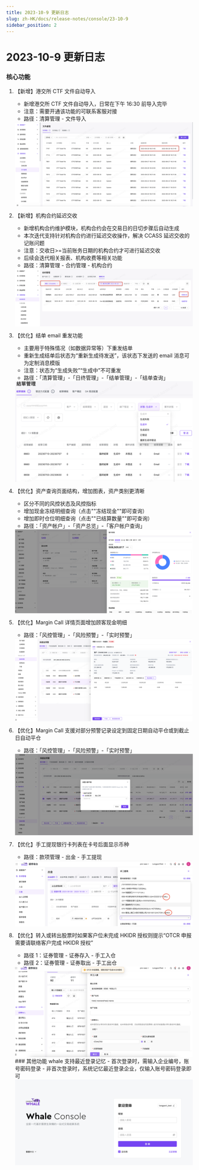 ```yaml
---
title: 2023-10-9 更新日志
slug: zh-HK/docs/release-notes/console/23-10-9
sidebar_position: 2
---
```



# 2023-10-9 更新日志

### 核心功能

1. 【新增】港交所 CTF 文件自动导入
    - 新增港交所 CTF 文件自动导入，日常在下午 16:30 前导入完毕
    - 注意：需要开通该功能的可联系客服对接
    - 路径：清算管理 - 文件导入
    <img src="./assets/LsEQbB3NLoSRaZxp9nMch3mnnX7.png" src-width="3576" src-height="1692" align="center"/>

2. 【新增】机构合约延迟交收
    - 新增机构合约维护模块，机构合约会在交易日的日切步骤后自动生成
    - 本次迭代支持针对机构合约进行延迟交收操作，解决 CCASS 延迟交收的记账问题
    - 注意：交收日>=当前账务日期的机构合约才可进行延迟交收
    - 后续会迭代相关报表、机构收费等相关功能
    - 路径：清算管理 - 合约管理 - 机构合约
    <img src="./assets/JCeXbNlvKom7XXxmCTScIbHTn7c.png" src-width="3574" src-height="1158" align="center"/>

3. 【优化】结单 email 重发功能
    - 主要用于特殊情况（如数据异常等）下重发结单
    - 重新生成结单后状态为“重新生成待发送”，该状态下发送的 email 消息可为定制消息模版
    - 注意：状态为“生成失败”“生成中”不可重发
    - 路径：「清算管理」-「日终管理」-「结单管理」-「结单查询」
    <img src="./assets/Xv4VbEda6oaCk0xct0FcQjTNn9e.png" src-width="2200" src-height="1242" align="center"/>

4. 【优化】资产查询页面结构，增加图表，资产类别更清晰
    - 区分不同的风控状态及风控指标
    - 增加现金冻结明细查询（点击""冻结现金""即可查询）
    - 增加即时仓位明细查询（点击""已结算数量""即可查询）
    - 路径：「资产帐户」-「资产总览」-「客户帐户查询」
    <img src="./assets/EwoabarNyok7ufxSGZ1cju5RnWh.png" src-width="3780" src-height="1780" align="center"/>

5. 【优化】Margin Call 详情页面增加顾客现金明细
    - 路径：「风控管理」-「风险预警」-「实时预警」
    <img src="./assets/OJBebHAijolaEQxsJToceChynyb.png" src-width="3794" src-height="1766" align="center"/>

6. 【优化】Margin Call 支援对部分预警记录设定到固定日期自动平仓或到截止日自动平仓
    - 路径：「风控管理」-「风险预警」-「实时预警」
    <img src="./assets/P80xbSdWZoOFXLxDggwcOZWUnbf.png" src-width="3722" src-height="1698" align="center"/>

7. 【优化】手工提现银行卡列表在卡号后面显示币种
    - 路径：款项管理 - 出金 - 手工提现
    <img src="./assets/HPfLbX3ksouJDKxhyOwcpC0Znvf.png" src-width="2826" src-height="1042" align="center"/>

8. 【优化】转入或转出股票时如果客户位未完成 HKIDR 授权则提示“OTCR 申报需要请联络客户完成 HKIDR 授权”
    - 路径 1：证券管理 - 证券存入 - 手工入仓
    - 路径 2：证券管理 - 证券取出 - 手工出仓
    <img src="./assets/WVs7bXISvoYwFpxUIugcqN67ndv.png" src-width="2816" src-height="1440" align="center"/>
        ### 其他功能
    whale 支持最近登录记忆
    - 首次登录时，需输入企业编号，账号密码登录
    - 非首次登录时，系统记忆最近登录企业，仅输入账号密码登录即可
    <img src="./assets/MgqvbC1ZEoiKZDxIvsYc5np2nZE.png" src-width="2514" src-height="1208" align="center"/>
        

